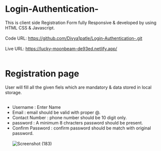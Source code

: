# Login-Authentication-  
This is client side Registration Form fully Responsive & developed by using HTML CSS & Javascript.<br><br>
Code URL: https://github.com/Divya1patle/Login-Authentication-.git <br><br>
Live URL: https://lucky-moonbeam-de93ed.netlify.app/ <br><br>

# Registration page
User will fill all the given fiels which are mandatory & data stored in local storage. <br><br>
  * Username : Enter Name  <br>
  * Email : email should be valid with proper @. <br>
  * Contact Number : phone number should be 10 digit only. <br>
  * password : A minimum 8 chracters password should be present. <br>
  * Confirm Password : confirm password should be match with original password. <br><br>
![Screenshot (183)](https://user-images.githubusercontent.com/104731894/182768691-d4b63c8b-e7b5-475e-9853-1b0dcc94eeb8.png)
